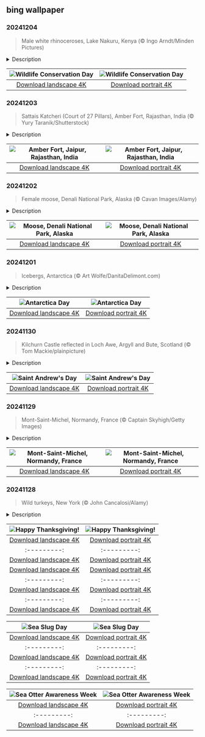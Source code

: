 ## bing wallpaper

### 20241204

> Male white rhinoceroses, Lake Nakuru, Kenya (© Ingo Arndt/Minden Pictures)

<details>
<summary>Description</summary>

> It's Wildlife Conservation Day—an important reminder to celebrate and defend our planet's incredible biodiversity. Many species face extinction, including African forest elephants, Cross River gorillas, and Yangtze finless porpoises. Since its launch in 2012, this special day has highlighted illegal wildlife trade and other threats that animals face. It also draws attention to the need for stronger long-term solutions.
> 
> The journey of the white rhinoceros, featured in today's image, illustrates the importance of conservation efforts. They have two subspecies: the near-threatened southern white rhinoceros and the critically endangered northern white rhinoceros. In the late 19th century, the southern white rhino, found in South Africa, Namibia, Zimbabwe, and Kenya, was on the brink of extinction due to relentless poaching for their horns. But thanks to more than a century of dedicated management, their numbers have bounced back significantly. Unfortunately, the northern white rhino is in a precarious situation, with only two left—a mother and daughter. They're now under protection at Kenya's Ol Pejeta Conservancy.
> 
> 

</details>

| ![Wildlife Conservation Day](https://cn.bing.com/th?id=OHR.RhinosKenya_EN-US7514650014_UHD.jpg&pid=hp&w=400&h=224&rs=1&c=4) | ![Wildlife Conservation Day](https://cn.bing.com/th?id=OHR.RhinosKenya_EN-US7514650014_1080x1920.jpg&pid=hp&w=155&h=315&rs=1&c=4) |
|:---------:|:---------:|
| [Download landscape 4K](https://cn.bing.com/th?id=OHR.RhinosKenya_EN-US7514650014_UHD.jpg) | [Download portrait 4K](https://cn.bing.com/th?id=OHR.RhinosKenya_EN-US7514650014_1080x1920.jpg) |

### 20241203

> Sattais Katcheri (Court of 27 Pillars), Amber Fort, Rajasthan, India (© Yury Taranik/Shutterstock)

<details>
<summary>Description</summary>

> Grand palaces and towering forts shape the landscape of the Indian state of Rajasthan. Among the most prominent is Amber Fort, also known as Amer Fort or Amber Palace, which is perched on a small hill about 7 miles from the main city of Jaipur. Within its regal walls lies the Sattais Katcheri, which means 'court of 27 pillars,' featured in today's image. Amber Fort was built in 1592 and it served as the residence of the maharajas, or rulers, of the area. Famous for its unique blend of Hindu, Rajput, and Mughal architectural styles, it is constructed from pale yellow and pink sandstone alongside white marble. This masterpiece is spread across four levels, each with its own courtyard. Part of the wider Hill Forts of Rajasthan UNESCO World Heritage Site, Amber Fort invites visitors to explore a rich blend of history and royalty.
> 
> 
> 
> 

</details>

| ![Amber Fort, Jaipur, Rajasthan, India](https://cn.bing.com/th?id=OHR.JaipurFort_EN-US7275752190_UHD.jpg&pid=hp&w=400&h=224&rs=1&c=4) | ![Amber Fort, Jaipur, Rajasthan, India](https://cn.bing.com/th?id=OHR.JaipurFort_EN-US7275752190_1080x1920.jpg&pid=hp&w=155&h=315&rs=1&c=4) |
|:---------:|:---------:|
| [Download landscape 4K](https://cn.bing.com/th?id=OHR.JaipurFort_EN-US7275752190_UHD.jpg) | [Download portrait 4K](https://cn.bing.com/th?id=OHR.JaipurFort_EN-US7275752190_1080x1920.jpg) |

### 20241202

> Female moose, Denali National Park, Alaska (© Cavan Images/Alamy)

<details>
<summary>Description</summary>

> Have you ever experienced the awe of seeing an Alaskan moose? The largest moose species, these creatures can weigh 1,400 pounds and reach heights of up to 6 feet at the shoulder. Male moose are called bulls, females are known as cows, and their young are referred to as calves. One thing that really sets moose apart is their incredible antlers, which are only sported by the males.
> 
> Pictured here is a cow in Denali National Park, where around 1,800 moose roam the forested areas near lakes and marshes north of the Alaska Range. Denali's largest herbivores, these mammals feast on willow, birch, and aspen twigs during the winter. When summer rolls around, they enjoy a diverse diet of flowering plants, pond vegetation, and deciduous leaves. While moose aren't usually aggressive, they can turn hostile if bothered by people, dogs, or traffic—especially when they're tired or hungry in winter, struggling through deep snow. Bull moose may also become quite aggressive during mating season in autumn and winter. So, best to admire these giants from a safe distance!
> 
> 

</details>

| ![Moose, Denali National Park, Alaska](https://cn.bing.com/th?id=OHR.SnowMoose_EN-US6949674639_UHD.jpg&pid=hp&w=400&h=224&rs=1&c=4) | ![Moose, Denali National Park, Alaska](https://cn.bing.com/th?id=OHR.SnowMoose_EN-US6949674639_1080x1920.jpg&pid=hp&w=155&h=315&rs=1&c=4) |
|:---------:|:---------:|
| [Download landscape 4K](https://cn.bing.com/th?id=OHR.SnowMoose_EN-US6949674639_UHD.jpg) | [Download portrait 4K](https://cn.bing.com/th?id=OHR.SnowMoose_EN-US6949674639_1080x1920.jpg) |

### 20241201

> Icebergs, Antarctica (© Art Wolfe/DanitaDelimont.com)

<details>
<summary>Description</summary>

> Today, Antarctica Day shines a spotlight on one of the world's most remarkable international agreements—the Antarctic Treaty. Signed in 1959 by 12 nations, this treaty designated the entire continent as a demilitarized zone, with a special focus on promoting scientific research and collaboration.. This day honors the spirit of global cooperation, reminding us of the collective responsibility to protect the planet's last great wilderness.
> 
> The name 'Antarctica' is derived from the ancient Greek word 'antarktikos,' meaning opposite the Arctic. The concept of an 'Antarctic region' was first mentioned by Greek philosopher Aristotle around 350 BCE. Despite this early reference, it wasn't until the 19th century that humans actually laid eyes on Antarctica. It is the coldest, driest, and windiest of the Earth's continents, with temperatures plunging as low as -112 degrees Fahrenheit. Vast ice sheets and glaciers found here hold about 70% of the world's fresh water. The waters are dotted with icebergs, as seen in today's image, which drift across the Southern Ocean and gradually melt over time. Species like Emperor and Adélie penguins, along with seals, mites, roundworms, and moss piglets, have made this icy habitat their permanent home.
> 
> 

</details>

| ![Antarctica Day](https://cn.bing.com/th?id=OHR.IcebergsAntarctica_EN-US6829804691_UHD.jpg&pid=hp&w=400&h=224&rs=1&c=4) | ![Antarctica Day](https://cn.bing.com/th?id=OHR.IcebergsAntarctica_EN-US6829804691_1080x1920.jpg&pid=hp&w=155&h=315&rs=1&c=4) |
|:---------:|:---------:|
| [Download landscape 4K](https://cn.bing.com/th?id=OHR.IcebergsAntarctica_EN-US6829804691_UHD.jpg) | [Download portrait 4K](https://cn.bing.com/th?id=OHR.IcebergsAntarctica_EN-US6829804691_1080x1920.jpg) |

### 20241130

> Kilchurn Castle reflected in Loch Awe, Argyll and Bute, Scotland (© Tom Mackie/plainpicture)

<details>
<summary>Description</summary>

> Put on your tartan and let the bagpipes play—it's St. Andrew's Day! Scotland's national day is a public holiday there—though not everyone takes the day off. A fisherman by trade, St. Andrew—also the patron saint of several other countries including Greece, Barbados, Romania, and Ukraine—was one of the 12 apostles and a key figure in Christianity. Though he never set foot in Scotland, his influence is immortalized in the country's flag, a white saltire on a blue background, said to represent the cross on which he was martyred.
> 
> Festivities on St. Andrew's Day range from traditional folk music to high-spirited cèilidhs—social gatherings that involve music, dancing, and storytelling. Food plays a central role in celebrations, too. Expect hearty servings of Scottish staples like haggis, neeps and tatties (mashed rutabaga and potatoes), smoked salmon, and oatcakes. The day also serves as a warm-up to Scotland's winter festivals, leading into Christmas, Hogmanay, and Burns Night. To mark this day, we're visiting Kilchurn Castle, a historic landmark in the Scottish Highlands. Perched on the banks of Loch Awe, the fortress was built in the mid-15th century by Sir Colin Campbell. Though this castle now stands in ruins, it still offers a glimpse into the country's medieval past and the powerful Clan Campbell.
> 
> 

</details>

| ![Saint Andrew's Day](https://cn.bing.com/th?id=OHR.KilchurnAutumn_EN-US6737063910_UHD.jpg&pid=hp&w=400&h=224&rs=1&c=4) | ![Saint Andrew's Day](https://cn.bing.com/th?id=OHR.KilchurnAutumn_EN-US6737063910_1080x1920.jpg&pid=hp&w=155&h=315&rs=1&c=4) |
|:---------:|:---------:|
| [Download landscape 4K](https://cn.bing.com/th?id=OHR.KilchurnAutumn_EN-US6737063910_UHD.jpg) | [Download portrait 4K](https://cn.bing.com/th?id=OHR.KilchurnAutumn_EN-US6737063910_1080x1920.jpg) |

### 20241129

> Mont-Saint-Michel, Normandy, France (© Captain Skyhigh/Getty Images)

<details>
<summary>Description</summary>

> A tidal marvel and a slice of medieval life all rolled into one rocky outcrop—welcome to Mont-Saint-Michel in Normandy, northern France. The story of this 'Wonder of the West' goes back to the early 8th century, when Archangel Michael was said to have appeared to the bishop of Avranches in a vision. The divine message was clear: build a sanctuary on this rock. Taking this angelic advice seriously, the bishop laid the foundations of what would eventually become the abbey that dominates the island today. Over the centuries, this UNESCO World Heritage Site grew in size and reputation, attracting monks, pilgrims, and invaders alike.
> 
> One of the things that makes Mont-Saint-Michel such a striking place is its dramatic tidal range. When the tide is low, you can stroll across the sandy flats and approach the island on foot. But when the tide rushes in, the sea encircles the mount, turning it back into an island that can only be reached over a bridge. It's easy to see why it attracts over 3 million visitors a year.
> 
> 

</details>

| ![Mont-Saint-Michel, Normandy, France](https://cn.bing.com/th?id=OHR.MtStMichel_EN-US6641012356_UHD.jpg&pid=hp&w=400&h=224&rs=1&c=4) | ![Mont-Saint-Michel, Normandy, France](https://cn.bing.com/th?id=OHR.MtStMichel_EN-US6641012356_1080x1920.jpg&pid=hp&w=155&h=315&rs=1&c=4) |
|:---------:|:---------:|
| [Download landscape 4K](https://cn.bing.com/th?id=OHR.MtStMichel_EN-US6641012356_UHD.jpg) | [Download portrait 4K](https://cn.bing.com/th?id=OHR.MtStMichel_EN-US6641012356_1080x1920.jpg) |

### 20241128

> Wild turkeys, New York (© John Cancalosi/Alamy)

<details>
<summary>Description</summary>

> Today, many Americans will spend time with friends and family, giving thanks and enjoying what some consider to be the best meal of the year. The tradition dates back to English colonists who celebrated the first Thanksgiving in Plymouth, Massachusetts, in 1621. Their treacherous journey from England the year before and their first winter claimed half of the colonists, and the rest might have died too if not for the generosity of the Wampanoag people. To celebrate their first corn harvest and thank the Native Americans who helped them, the colonists held a three-day feast.
> 
> The centerpiece of today's feast for many will be the turkey, which wasn't part of early celebrations. Turkey only became a tradition in the mid-1800s after President Abraham Lincoln and writer Sarah Hale popularized the holiday and meal as a way to heal post-Civil War America. Wild turkeys like the toms (males) seen in today's image are native to North America, where they have been evolving for 20 million years. Hunted to near extinction in the 19th century, the wild turkey population has rebounded to more than 7 million birds today, thanks to conservation programs.
> 
> 

</details>

| ![Happy Thanksgiving!](https://cn.bing.com/th?id=OHR.TomTurkeys_EN-US6212893518_UHD.jpg&pid=hp&w=400&h=224&rs=1&c=4) | ![Happy Thanksgiving!](https://cn.bing.com/th?id=OHR.TomTurkeys_EN-US6212893518_1080x1920.jpg&pid=hp&w=155&h=315&rs=1&c=4) |
|:---------:|:---------:|
| [Download landscape 4K](https://cn.bing.com/th?id=OHR.TomTurkeys_EN-US6212893518_UHD.jpg) | [Download portrait 4K](https://cn.bing.com/th?id=OHR.TomTurkeys_EN-US6212893518_1080x1920.jpg) |?id=OHR.AmboseliGiraffes_EN-US9072366924_UHD.jpg) | [Download portrait 4K](https://cn.bing.com/th?id=OHR.AmboseliGiraffes_EN-US9072366924_1080x1920.jpg) |ortrait 4K](https://cn.bing.com/th?id=OHR.VeteranReflections_EN-US4567357121_1080x1920.jpg) |_EN-US4470232432_1080x1920.jpg&pid=hp&w=155&h=315&rs=1&c=4) |
|:---------:|:---------:|
| [Download landscape 4K](https://cn.bing.com/th?id=OHR.YucatanFlamingos_EN-US4470232432_UHD.jpg) | [Download portrait 4K](https://cn.bing.com/th?id=OHR.YucatanFlamingos_EN-US4470232432_1080x1920.jpg) |--:|:---------:|
| [Download landscape 4K](https://cn.bing.com/th?id=OHR.OliveTreeDay_EN-US9460125670_UHD.jpg) | [Download portrait 4K](https://cn.bing.com/th?id=OHR.OliveTreeDay_EN-US9460125670_1080x1920.jpg) |pid=hp&w=155&h=315&rs=1&c=4) |
|:---------:|:---------:|
| [Download landscape 4K](https://cn.bing.com/th?id=OHR.MonksMound_EN-US9323884241_UHD.jpg) | [Download portrait 4K](https://cn.bing.com/th?id=OHR.MonksMound_EN-US9323884241_1080x1920.jpg) |](https://cn.bing.com/th?id=OHR.Calacas_EN-US6430903741_UHD.jpg) | [Download portrait 4K](https://cn.bing.com/th?id=OHR.Calacas_EN-US6430903741_1080x1920.jpg) |.com/th?id=OHR.SealRiver_EN-US6267835630_1080x1920.jpg&pid=hp&w=155&h=315&rs=1&c=4) |
|:---------:|:---------:|
| [Download landscape 4K](https://cn.bing.com/th?id=OHR.SealRiver_EN-US6267835630_UHD.jpg) | [Download portrait 4K](https://cn.bing.com/th?id=OHR.SealRiver_EN-US6267835630_1080x1920.jpg) |e a more fitting name. Someone call Terry.
> 
> 

</details>

| ![Sea Slug Day](https://cn.bing.com/th?id=OHR.SeaAngel_EN-US5531672696_UHD.jpg&pid=hp&w=400&h=224&rs=1&c=4) | ![Sea Slug Day](https://cn.bing.com/th?id=OHR.SeaAngel_EN-US5531672696_1080x1920.jpg&pid=hp&w=155&h=315&rs=1&c=4) |
|:---------:|:---------:|
| [Download landscape 4K](https://cn.bing.com/th?id=OHR.SeaAngel_EN-US5531672696_UHD.jpg) | [Download portrait 4K](https://cn.bing.com/th?id=OHR.SeaAngel_EN-US5531672696_1080x1920.jpg) |OHR.DarkSkyAcadia_EN-US6966527964_1080x1920.jpg) |.bing.com/th?id=OHR.GoldenJellyfish_EN-US6743816471_1080x1920.jpg&pid=hp&w=155&h=315&rs=1&c=4) |
|:---------:|:---------:|
| [Download landscape 4K](https://cn.bing.com/th?id=OHR.GoldenJellyfish_EN-US6743816471_UHD.jpg) | [Download portrait 4K](https://cn.bing.com/th?id=OHR.GoldenJellyfish_EN-US6743816471_1080x1920.jpg) |ng.com/th?id=OHR.LastDollarRoad_EN-US7923638318_UHD.jpg&pid=hp&w=400&h=224&rs=1&c=4) | ![First day of autumn](https://cn.bing.com/th?id=OHR.LastDollarRoad_EN-US7923638318_1080x1920.jpg&pid=hp&w=155&h=315&rs=1&c=4) |
|:---------:|:---------:|
| [Download landscape 4K](https://cn.bing.com/th?id=OHR.LastDollarRoad_EN-US7923638318_UHD.jpg) | [Download portrait 4K](https://cn.bing.com/th?id=OHR.LastDollarRoad_EN-US7923638318_1080x1920.jpg) |ppers who hunted otters to near extinction before they were protected by law. Although sea otter populations have rebounded, they are still considered endangered. Otters live along the Pacific Coast of North America, from California up to Alaska. Although they can walk on land, they almost never find the need or desire to, even when it's nap time. When they're ready for a snooze, they'll raft up, wrap themselves in a strand of kelp to keep them from drifting away, and recline on the world's biggest waterbed.

</details>

| ![Sea Otter Awareness Week](https://cn.bing.com/th?id=OHR.SitkaOtters_EN-US7714053956_UHD.jpg&pid=hp&w=400&h=224&rs=1&c=4) | ![Sea Otter Awareness Week](https://cn.bing.com/th?id=OHR.SitkaOtters_EN-US7714053956_1080x1920.jpg&pid=hp&w=155&h=315&rs=1&c=4) |
|:---------:|:---------:|
| [Download landscape 4K](https://cn.bing.com/th?id=OHR.SitkaOtters_EN-US7714053956_UHD.jpg) | [Download portrait 4K](https://cn.bing.com/th?id=OHR.SitkaOtters_EN-US7714053956_1080x1920.jpg) |oo_EN-US7569665443_UHD.jpg&pid=hp&w=400&h=224&rs=1&c=4) | ![World Bamboo Day](https://cn.bing.com/th?id=OHR.ArashiyamaBamboo_EN-US7569665443_1080x1920.jpg&pid=hp&w=155&h=315&rs=1&c=4) |
|:---------:|:---------:|
| [Download landscape 4K](https://cn.bing.com/th?id=OHR.ArashiyamaBamboo_EN-US7569665443_UHD.jpg) | [Download portrait 4K](https://cn.bing.com/th?id=OHR.ArashiyamaBamboo_EN-US7569665443_1080x1920.jpg) |